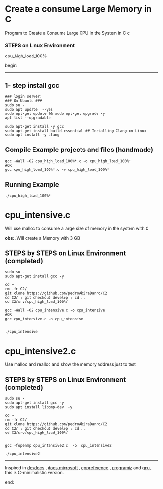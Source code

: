 # Create a consume Large Memory in C

Program to Create a Consume Large CPU in the System in C c

### STEPS on Linux Environment

cpu_high_load_100%

begin:

---

## 1- step install gcc

    ### login server:
    ### On Ubuntu ###
    sudo su -
    sudo apt update  --yes
    sudo apt-get update && sudo apt-get upgrade -y
    apt list --upgradable

    sudo apt-get install -y gcc
    sudo apt-get install build-essential ## Installing Clang on Linux
    sudo apt install -y clang

## Compile Example projects and files (handmade)

    gcc -Wall -O2 cpu_high_load_100%*.c -o cpu_high_load_100%*
    #OR
    gcc cpu_high_load_100%*.c -o cpu_high_load_100%*

## Running Example

    ./cpu_high_load_100%*

# cpu_intensive.c

Will use malloc to consume a large size of memory in the system with C

**obs:.**
Will create a Memory with 3 GB

## STEPS by STEPS on Linux Environment (completed)

    sudo su -
    sudo apt-get install gcc -y

    cd ~
    rm -fr C2/
    git clone https://github.com/pedroAkiraDanno/C2
    cd C2/ ; git checkout develop ; cd ..
    cd C2/srv/cpu_high_load_100%/

    gcc -Wall -O2 cpu_intensive.c -o cpu_intensive
    #OR
    gcc cpu_intensive.c -o cpu_intensive


    ./cpu_intensive

# cpu_intensive2.c

Use malloc and realloc and show the memory address just to test

## STEPS by STEPS on Linux Environment (completed)

    sudo su -
    sudo apt-get install gcc -y
    sudo apt install libomp-dev  -y

    cd ~
    rm -fr C2/
    git clone https://github.com/pedroAkiraDanno/C2
    cd C2/ ; git checkout develop ; cd ..
    cd C2/srv/cpu_high_load_100%/


    gcc -fopenmp cpu_intensive2.c  -o  cpu_intensive2

    ./cpu_intensive2

---

Inspired in [devdocs](https://devdocs.io/c/) , [docs.microsoft](https://docs.microsoft.com/en-us/cpp/c-language/?view=msvc-170) , [cppreference](https://en.cppreference.com/w/c/language) , [programiz](https://www.programiz.com/c-programming) and [gnu](https://www.gnu.org/software/gnu-c-manual/gnu-c-manual.html), this is C-minimalistic version.

end:
